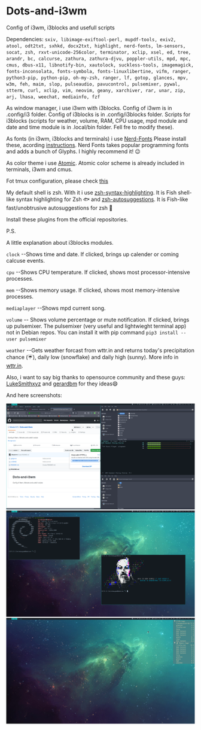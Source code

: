 # Dots-and-i3wm
Config of i3wm, i3blocks and usefull scripts

Dependencies:
`sxiv, libimage-exiftool-perl, mupdf-tools, exiv2, atool, odt2txt, sxhkd, docx2txt, highlight, nerd-fonts, lm-sensors, socat, zsh, rxvt-unicode-256color, terminator, xclip, xsel, ed, tree, arandr, bc, calcurse, zathura, zathura-djvu, poppler-utils, mpd, mpc, cmus, dbus-x11, libnotify-bin, xautolock, suckless-tools, imagemagick, fonts-inconsolata, fonts-symbola, fonts-linuxlibertine, vifm, ranger, python3-pip, python-pip, oh-my-zsh, ranger, lf, gotop, glances, mpv, w3m, feh, maim, slop, pulseaudio, pavucontrol, pulsemixer, pywal, stterm, curl, xclip, vim, neovim, geany, xarchiver, rar, unar, zip, arj, lhasa, weechat, mediainfo, fzf`


As window manager, i use i3wm with i3blocks.  Config of i3wm is in .config/i3 folder. Config of i3blocks is in .config/i3blocks folder. Scripts for i3blocks (scripts for weather, volume, RAM, CPU usage, mpd module and date and time module is in .local/bin folder. Fell fre to modify these).

As fonts (in i3wm, i3blocks and terminals) i use [Nerd-Fonts](https://github.com/ryanoasis/nerd-fonts) Please install these, acording [instructions](https://github.com/ryanoasis/nerd-fonts). Nerd Fonts takes popular programming fonts and adds a bunch of Glyphs. I highly recommend it! 😉

As color theme i use [Atomic](https://github.com/gerardbm/atomic). Atomic color scheme is already included in terminals, i3wm and cmus.

Fot tmux configuration, please check [this](https://github.com/gpakosz/.tmux)

My default shell is zsh. With it i use [zsh-syntax-highlighting](https://github.com/zsh-users/zsh-syntax-highlighting). It is Fish shell-like syntax highlighting for Zsh 🐟 and [zsh-autosuggestions](https://github.com/zsh-users/zsh-autosuggestions). It is Fish-like fast/unobtrusive autosuggestions for zsh 🐠

Install these plugins from the official repositories.

P.S.

A little explanation about i3blocks modules.

`clock` --Shows time and date. If clicked, brings up calender or coming calcuse events.


`cpu` --Shows CPU temperature. If clicked, shows most processor-intensive processes.


`mem` --Shows memory usage. If clicked, shows most memory-intensive processes.


`mediaplayer` --Shows mpd current song.


`volume` -- Shows volume percentage or mute notification. If clicked, brings up pulsemixer. The pulsemixer (very useful and lightwieght terminal app) not in Debian repos. You can install it with pip command `pip3 install --user pulsemixer`


`weather` --Gets weather forcast from wttr.in and returns today's precipitation chance (☔), daily low (snowflake) and daily high (sunny). More info in [wttr.in](https://github.com/chubin/wttr.in).


Also, i want to say big thanks to opensource community and these guys: [LukeSmithxyz](https://github.com/LukeSmithxyz) and [gerardbm](https://github.com/gerardbm) for they ideas😄


And here screenshots:

![Screenshot](screen.png?raw=true "Bussy")
![Screenshot](screen_1.png?raw=true "Clear")
![Screenshot](screen_2.png?raw=true "Notification")
